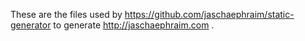 These are the files used by https://github.com/jaschaephraim/static-generator to generate http://jaschaephraim.com .
